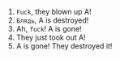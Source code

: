 1. `Fuck`, they blown up A!
2. `Блядь`, A is destroyed!
3. Ah, `fuck`! A is gone!
4. They just took out A!
5. A is gone! They destroyed it!